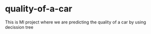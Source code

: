 # quality-of-a-car
This is Ml project where we are predicting the quality of a car by using decission tree
